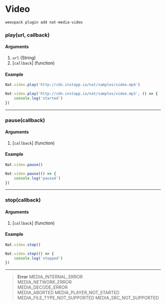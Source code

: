 # Video

```bash
weexpack plugin add nat-media-video
```

### play(url, callback)

#### Arguments
1. `url` (String)
2. [`callback`] (function)

#### Example
```js
Nat.video.play('http://cdn.instapp.io/nat/samples/video.mp4')
```

```js
Nat.video.play('http://cdn.instapp.io/nat/samples/video.mp3', () => {
    console.log('started')
})
```

---

### pause(callback)

#### Arguments
1. [`callback`] (function)

#### Example
```js
Nat.video.pause()
```

```js
Nat.video.pause(() => {
    console.log('paused')
})
```

---

### stop(callback)

#### Arguments
1. [`callback`] (function)

#### Example
```js
Nat.video.stop()
```

```js
Nat.video.stop(() => {
    console.log('stopped')
})
```

---

> **Error**	
> MEDIA_INTERNAL_ERROR	
> MEDIA_NETWORK_ERROR	
> MEDIA_DECODE_ERROR	
> MEDIA_ABORTED	
> MEDIA_PLAYER_NOT_STARTED	
> MEDIA_FILE_TYPE_NOT_SUPPORTED	
> MEDIA_SRC_NOT_SUPPORTED	
